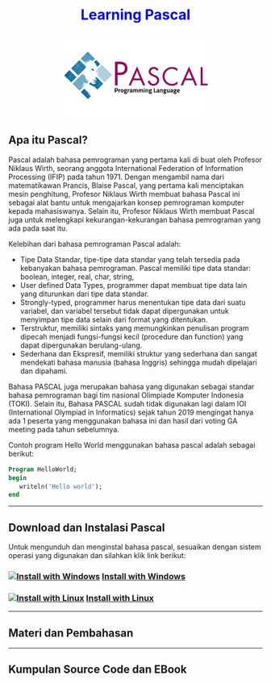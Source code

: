<h1 align="center" style="color:blue">Learning Pascal</h1>

<p align="center">
<img src="img/logo.png" alt="15">

## Apa itu Pascal?

Pascal adalah bahasa pemrograman yang pertama kali di buat oleh Profesor Niklaus Wirth, seorang anggota International Federation of Information Processing (IFIP) pada tahun 1971. Dengan mengambil nama dari matematikawan Prancis, Blaise Pascal, yang pertama kali menciptakan mesin penghitung, Profesor Niklaus Wirth membuat bahasa Pascal ini sebagai alat bantu untuk mengajarkan konsep pemrograman komputer kepada mahasiswanya. Selain itu, Profesor Niklaus Wirth membuat Pascal juga untuk melengkapi kekurangan-kekurangan bahasa pemrograman yang ada pada saat itu.

Kelebihan dari bahasa pemrograman Pascal adalah:

- Tipe Data Standar, tipe-tipe data standar yang telah tersedia pada kebanyakan bahasa pemrograman. Pascal memiliki tipe data standar: boolean, integer, real, char, string,
- User defined Data Types, programmer dapat membuat tipe data lain yang diturunkan dari tipe data standar.
- Strongly-typed, programmer harus menentukan tipe data dari suatu variabel, dan variabel tersebut tidak dapat dipergunakan untuk menyimpan tipe data selain dari format yang ditentukan.
- Terstruktur, memiliki sintaks yang memungkinkan penulisan program dipecah menjadi fungsi-fungsi kecil (procedure dan function) yang dapat dipergunakan berulang-ulang.
- Sederhana dan Ekspresif, memiliki struktur yang sederhana dan sangat mendekati bahasa manusia (bahasa Inggris) sehingga mudah dipelajari dan dipahami.

Bahasa PASCAL juga merupakan bahasa yang digunakan sebagai standar bahasa pemrograman bagi tim nasional Olimpiade Komputer Indonesia (TOKI). Selain itu, Bahasa PASCAL sudah tidak digunakan lagi dalam IOI (International Olympiad in Informatics) sejak tahun 2019 mengingat hanya ada 1 peserta yang menggunakan bahasa ini dan hasil dari voting GA meeting pada tahun sebelumnya.

Contoh program Hello World menggunakan bahasa pascal adalah sebagai berikut:

```pascal
Program HelloWorld;
begin
   writeln('Hello world');
end
```

<hr>

## Download dan Instalasi Pascal

Untuk mengunduh dan menginstal bahasa pascal, sesuaikan dengan sistem operasi yang digunakan dan silahkan klik link berikut:

### [![Install with Windows][windows-img]][windows-guide] [Install with Windows][windows-guide]

### [![Install with Linux][linux-img]][linux-guide] [Install with Linux][linux-guide]

<hr>

## Materi dan Pembahasan

<hr>

## Kumpulan Source Code dan EBook

<!-- Image -->

[windows-img]: https://img.icons8.com/color/24/000000/windows-10.png
[linux-img]: https://img.icons8.com/color/24/000000/linux--v1.png

<!-- Internal Link -->

[windows-guide]: ./install_windows/install_pascal_windows.md
[linux-guide]: ./install_linux/install_pascal_linux.md
